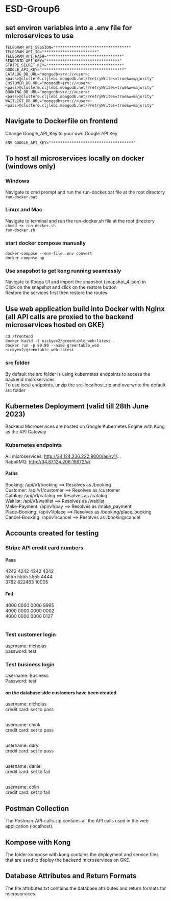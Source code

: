 # ESD-Group6

## set environ variables into a .env file for microservices to use

``` 
TELEGRAM_API_SESSION="********************************"
TELEGRAM_API_ID="***********************"
TELEGRAM_API_HASH="********************************"
SENDGRID_API_KEY="********************************"
STRIPE_SECRET_KEY="********************************"
GOOGLE_API_KEY="************************************"
CATALOG_DB_URL="mongodb+srv://<user>:<pass>@cluster0.cljlebi.mongodb.net/?retryWrites=true&w=majority"
CUSTOMER_DB_URL="mongodb+srv://<user>:<pass>@cluster0.cljlebi.mongodb.net/?retryWrites=true&w=majority"
BOOKING_DB_URL="mongodb+srv://<user>:<pass>@cluster0.cljlebi.mongodb.net/?retryWrites=true&w=majority"
WAITLIST_DB_URL="mongodb+srv://<user>:<pass>@cluster0.cljlebi.mongodb.net/?retryWrites=true&w=majority"  
```
## Navigate to Dockerfile on frontend
Change Google_API_Key to your own Google API Key <br>
```
ENV GOOGLE_API_KEY="************************************"
```
## To host all microservices locally on docker (windows only)
### Windows
Navigate to cmd prompt and run the run-docker.bat file at the root directory <br>
``` run-docker.bat ```
### Linux and Mac
Navigate to terminal and run the run-docker.sh file at the root directory <br>
``` chmod +x run-docker.sh ``` <br>
``` run-docker.sh ```

### start docker compose manually
``` docker-compose --env-file .env convert ``` <br>
``` docker-compose up ```

### Use snapshot to get kong running seamlessly
Navigate to Konga UI and import the snapshot (snapshot_4.json) in <br>
Click on the snapshot and click on the restore button <br>
Restore the services first then restore the routes 

## Use web application build into Docker with Nginx (all API calls are proxied to the backend microservices hosted on GKE)
``` cd /frontend ```<br>
``` docker build -t nickyex2/greentable_web:latest . ```<br>
``` docker run -p 80:80 --name greentable_web nickyex2/greentable_web:latest ```<br>

### src folder
By default the src folder is using kubernetes endpoints to access the backend microservices. <br>
To use local endpoints, unzip the src-localhost.zip and overwrite the default src folder <br>

## Kubernetes Deployment (valid till 28th June 2023)
Backend Microservices are hosted on Google Kubernetes Engine with Kong as the API Gateway

### Kubernetes endpoints
All microservices:  http://34.124.236.222:8000/api/v1/... <br>
RabbitMQ:           http://34.87.124.206:15672/#/

#### Paths
Booking:        /api/v1/booking ==> Resolves as /booking <br>
Customer:       /api/v1/customer ==> Resolves as /customer <br>
Catalog:        /api/v1/catalog ==> Resolves as /catalog <br>
Waitlist:       /api/v1/waitlist ==> Resolves as /waitlist <br>
Make-Payment:   /api/v1/pay ==> Resolves as /make_payment <br>
Place-Booking:  /api/v1/place ==> Resolves as /booking/place_booking <br>
Cancel-Booking: /api/v1/cancel ==> Resolves as /booking/cancel <br>

## Accounts created for testing
### Stripe API credit card numbers
#### Pass
4242 4242 4242 4242 <br>
5555 5555 5555 4444 <br>
3782 822463 10005 <br>

#### Fail
4000 0000 0000 9995 <br>
4000 0000 0000 0002 <br>
4000 0000 0000 0127 <br>
<br>

### Test customer login
username: nicholas <br>
password: test <br>

### Test business login
Username: Business <br>
Password: test <br>

#### on the database side customers have been created
username: nicholas <br>
credit card: set to pass <br><br>

username: chiok <br>
credit card: set to pass <br><br>

username: daryl <br>
credit card: set to pass <br><br>

username: daniel <br>
credit card: set to fail <br><br>

username: colin <br>
credit card: set to fail 

## Postman Collection
The Postman-API-calls.zip contains all the API calls used in the web application (localhost). <br>

## Kompose with Kong
The folder kompose with kong contains the deployment and service files that are used to deploy the backend microservices on GKE. <br>

## Database Attributes and Return Formats
The file attributes.txt contains the database attributes and return formats for microservices. <br>
